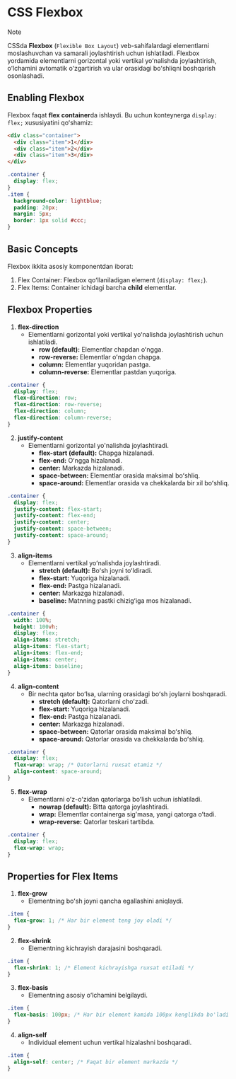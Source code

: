 # CSS Flexbox

> [!NOTE]
> CSSda **Flexbox** (`Flexible Box Layout`) veb-sahifalardagi elementlarni moslashuvchan va samarali joylashtirish uchun ishlatiladi. Flexbox yordamida elementlarni gorizontal yoki vertikal yoʻnalishda joylashtirish, oʻlchamini avtomatik oʻzgartirish va ular orasidagi boʻshliqni boshqarish osonlashadi.

## Enabling Flexbox

Flexbox faqat **flex container**da ishlaydi. Bu uchun konteynerga `display: flex;` xususiyatini qoʻshamiz:

```html
<div class="container">
  <div class="item">1</div>
  <div class="item">2</div>
  <div class="item">3</div>
</div>
```

```css
.container {
  display: flex;
}
.item {
  background-color: lightblue;
  padding: 20px;
  margin: 5px;
  border: 1px solid #ccc;
}
```

## Basic Concepts

Flexbox ikkita asosiy komponentdan iborat:

1. Flex Container: Flexbox qoʻllaniladigan element (`display: flex;`).
2. Flex Items: Container ichidagi barcha **child** elementlar.

## Flexbox Properties

1. **flex-direction**
    - Elementlarni gorizontal yoki vertikal yoʻnalishda joylashtirish uchun ishlatiladi.
      - **row (default):** Elementlar chapdan oʻngga.
      - **row-reverse:** Elementlar oʻngdan chapga.
      - **column:** Elementlar yuqoridan pastga.
      - **column-reverse:** Elementlar pastdan yuqoriga.

```css
.container {
  display: flex;
  flex-direction: row;
  flex-direction: row-reverse;
  flex-direction: column;
  flex-direction: column-reverse;
}
```

2. **justify-content**
    - Elementlarni gorizontal yo'nalishda joylashtiradi.
      - **flex-start (default):** Chapga hizalanadi.
      - **flex-end:** Oʻngga hizalanadi.
      - **center:** Markazda hizalanadi.
      - **space-between:** Elementlar orasida maksimal boʻshliq.
      - **space-around:** Elementlar orasida va chekkalarda bir xil boʻshliq.

```css
.container {
  display: flex;
  justify-content: flex-start;
  justify-content: flex-end;
  justify-content: center;
  justify-content: space-between;
  justify-content: space-around;
}
```

3. **align-items**
    - Elementlarni vertikal yoʻnalishda joylashtiradi.
      - **stretch (default):** Boʻsh joyni toʻldiradi.
      - **flex-start:** Yuqoriga hizalanadi.
      - **flex-end:** Pastga hizalanadi.
      - **center:** Markazga hizalanadi.
      - **baseline:** Matnning pastki chizigʻiga mos hizalanadi.

```css
.container {
  width: 100%;
  height: 100vh;
  display: flex;
  align-items: stretch;
  align-items: flex-start;
  align-items: flex-end;
  align-items: center;
  align-items: baseline;
}
```

4. **align-content**
    - Bir nechta qator boʻlsa, ularning orasidagi boʻsh joylarni boshqaradi.
      - **stretch (default):** Qatorlarni choʻzadi.
      - **flex-start:** Yuqoriga hizalanadi.
      - **flex-end:** Pastga hizalanadi.
      - **center:** Markazga hizalanadi.
      - **space-between:** Qatorlar orasida maksimal boʻshliq.
      - **space-around:** Qatorlar orasida va chekkalarda boʻshliq.

```css
.container {
  display: flex;
  flex-wrap: wrap; /* Qatorlarni ruxsat etamiz */
  align-content: space-around;
}
```

5. **flex-wrap**
    - Elementlarni oʻz-oʻzidan qatorlarga boʻlish uchun ishlatiladi.
      - **nowrap (default):** Bitta qatorga joylashtiradi.
      - **wrap:** Elementlar containerga sig'masa, yangi qatorga oʻtadi.
      - **wrap-reverse:** Qatorlar teskari tartibda.

```css
.container {
  display: flex;
  flex-wrap: wrap;
}
```

## Properties for Flex Items

1. **flex-grow**
   - Elementning boʻsh joyni qancha egallashini aniqlaydi.

```css
.item {
  flex-grow: 1; /* Har bir element teng joy oladi */
}
```

2. **flex-shrink**
   - Elementning kichrayish darajasini boshqaradi.

```css
.item {
  flex-shrink: 1; /* Element kichrayishga ruxsat etiladi */
}
```

3. **flex-basis**
   - Elementning asosiy oʻlchamini belgilaydi.

```css
.item {
  flex-basis: 100px; /* Har bir element kamida 100px kenglikda bo'ladi */
}
```

4. **align-self**
   - Individual element uchun vertikal hizalashni boshqaradi.

```css
.item {
  align-self: center; /* Faqat bir element markazda */
}
```